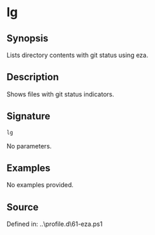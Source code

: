 # lg

## Synopsis

Lists directory contents with git status using eza.

## Description

Shows files with git status indicators.

## Signature

```powershell
lg
```

No parameters.

## Examples

No examples provided.

## Source

Defined in: ..\profile.d\61-eza.ps1
